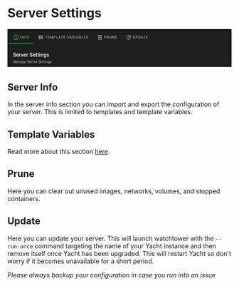 # Server Settings

![Server Settings Page](Yacht-ServerSettings.png)

## Server Info
In the server info section you can import and export the configuration of your server. This is limited to templates and template variables.

## Template Variables
Read more about this section [here](../Templates/variables.md).

## Prune
Here you can clear out unused images, networks, volumes, and stopped containers.

## Update
Here you can update your server. This will launch watchtower with the `--run-once` command targeting the name of your Yacht instance and then remove itself once Yacht has been upgraded. This will restart Yacht so don't worry if it becomes unavailable for a short period.

*Please always backup your configuration in case you run into an issue*